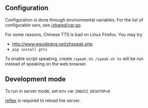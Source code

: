 ## Configuration

Configuration is done through environmental variables. For the list of configurable vars, see [/shared/var.go](/shared/var.go).

For some reasons, Chinese TTS is bad on Linux Firefox. You may try

- <http://www.eguidedog.net/zhspeak.php>
- `pip install gtts`

To enable script speaking, create `/speak.sh`. `/speak.sh %s` will be run instead of speaking on the web browser.

## Development mode

To run in server mode, set env var `ZHQUIZ_DESKTOP=0`

[reflex](https://github.com/cespare/reflex) is required to reload the server.
